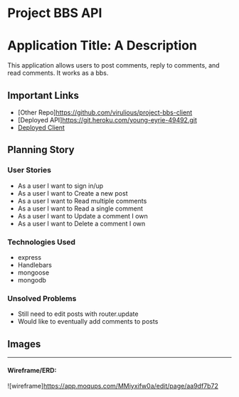 # Project BBS API

# Application Title: A Description

This application allows users to
post comments, reply to comments,
and read comments. It works as a
bbs.

## Important Links

- [Other Repo]https://github.com/virulious/project-bbs-client
- [Deployed API]https://git.heroku.com/young-eyrie-49492.git
- [Deployed Client](www.link.com)

## Planning Story



### User Stories

- As a user I want to sign in/up
- As a user I want to Create a new post
- As a user I want to Read multiple comments
- As a user I want to Read a single comment
- As a user I want to Update a comment I own
- As a user I want to Delete a comment I own

### Technologies Used

- express
- Handlebars
- mongoose
- mongodb

### Unsolved Problems

- Still need to edit posts with router.update
- Would like to eventually add comments to posts

## Images

---

#### Wireframe/ERD:
![wireframe]https://app.moqups.com/MMiyxifw0a/edit/page/aa9df7b72
